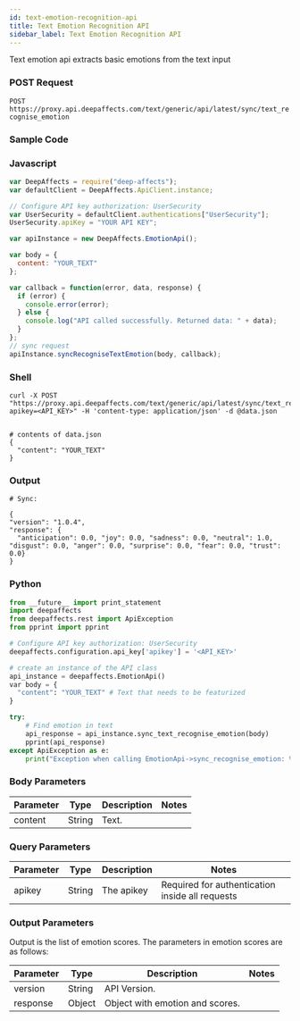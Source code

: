 ```yaml
---
id: text-emotion-recognition-api
title: Text Emotion Recognition API
sidebar_label: Text Emotion Recognition API
---
```


Text emotion api extracts basic emotions from the text input

### POST Request

`POST https://proxy.api.deepaffects.com/text/generic/api/latest/sync/text_recognise_emotion`

### Sample Code

### Javascript

```javascript
var DeepAffects = require("deep-affects");
var defaultClient = DeepAffects.ApiClient.instance;

// Configure API key authorization: UserSecurity
var UserSecurity = defaultClient.authentications["UserSecurity"];
UserSecurity.apiKey = "YOUR API KEY";

var apiInstance = new DeepAffects.EmotionApi();

var body = {
  content: "YOUR_TEXT"
};

var callback = function(error, data, response) {
  if (error) {
    console.error(error);
  } else {
    console.log("API called successfully. Returned data: " + data);
  }
};
// sync request
apiInstance.syncRecogniseTextEmotion(body, callback);
```

### Shell

```shell
curl -X POST "https://proxy.api.deepaffects.com/text/generic/api/latest/sync/text_recognise_emotion?apikey=<API_KEY>" -H 'content-type: application/json' -d @data.json


# contents of data.json
{
  "content": "YOUR_TEXT"
}
```

### Output

```shell
# Sync:

{
"version": "1.0.4",
"response": {
  "anticipation": 0.0, "joy": 0.0, "sadness": 0.0, "neutral": 1.0, "disgust": 0.0, "anger": 0.0, "surprise": 0.0, "fear": 0.0, "trust": 0.0}
}
```

### Python

```python
from __future__ import print_statement
import deepaffects
from deepaffects.rest import ApiException
from pprint import pprint

# Configure API key authorization: UserSecurity
deepaffects.configuration.api_key['apikey'] = '<API_KEY>'

# create an instance of the API class
api_instance = deepaffects.EmotionApi()
var body = {
  "content": "YOUR_TEXT" # Text that needs to be featurized
}

try:
    # Find emotion in text
    api_response = api_instance.sync_text_recognise_emotion(body)
    pprint(api_response)
except ApiException as e:
    print("Exception when calling EmotionApi->sync_recognise_emotion: %s\n" % e)
```

### Body Parameters

| Parameter | Type   | Description | Notes |
| --------- | ------ | ----------- | ----- |
| content   | String | Text.       |       |

### Query Parameters

| Parameter | Type   | Description | Notes                                           |
| --------- | ------ | ----------- | ----------------------------------------------- |
| apikey   | String | The apikey  | Required for authentication inside all requests |

### Output Parameters

Output is the list of emotion scores. The parameters in emotion scores are as follows:

| Parameter | Type   | Description                     | Notes |
| --------- | ------ | ------------------------------- | ----- |
| version   | String | API Version.                    |       |
| response  | Object | Object with emotion and scores. |       |
